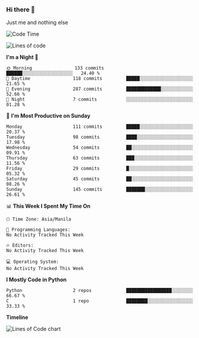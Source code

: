 ### Hi there 👋

Just me and nothing else


<!--START_SECTION:waka-->
![Code Time](http://img.shields.io/badge/Code%20Time-107%20hrs%2043%20mins-blue)

![Lines of code](https://img.shields.io/badge/From%20Hello%20World%20I%27ve%20Written-1.3%20million%20lines%20of%20code-blue)

**I'm a Night 🦉** 

```text
🌞 Morning                133 commits         ██████░░░░░░░░░░░░░░░░░░░   24.40 % 
🌆 Daytime                118 commits         █████░░░░░░░░░░░░░░░░░░░░   21.65 % 
🌃 Evening                287 commits         █████████████░░░░░░░░░░░░   52.66 % 
🌙 Night                  7 commits           ░░░░░░░░░░░░░░░░░░░░░░░░░   01.28 % 
```
📅 **I'm Most Productive on Sunday** 

```text
Monday                   111 commits         █████░░░░░░░░░░░░░░░░░░░░   20.37 % 
Tuesday                  98 commits          ████░░░░░░░░░░░░░░░░░░░░░   17.98 % 
Wednesday                54 commits          ██░░░░░░░░░░░░░░░░░░░░░░░   09.91 % 
Thursday                 63 commits          ███░░░░░░░░░░░░░░░░░░░░░░   11.56 % 
Friday                   29 commits          █░░░░░░░░░░░░░░░░░░░░░░░░   05.32 % 
Saturday                 45 commits          ██░░░░░░░░░░░░░░░░░░░░░░░   08.26 % 
Sunday                   145 commits         ███████░░░░░░░░░░░░░░░░░░   26.61 % 
```


📊 **This Week I Spent My Time On** 

```text
🕑︎ Time Zone: Asia/Manila

💬 Programming Languages: 
No Activity Tracked This Week

🔥 Editors: 
No Activity Tracked This Week

💻 Operating System: 
No Activity Tracked This Week
```

**I Mostly Code in Python** 

```text
Python                   2 repos             █████████████████░░░░░░░░   66.67 % 
C                        1 repo              ████████░░░░░░░░░░░░░░░░░   33.33 % 
```



**Timeline**

![Lines of Code chart](https://raw.githubusercontent.com/mauring55/mauring55/main/assets/bar_graph.png)


<!--END_SECTION:waka-->
